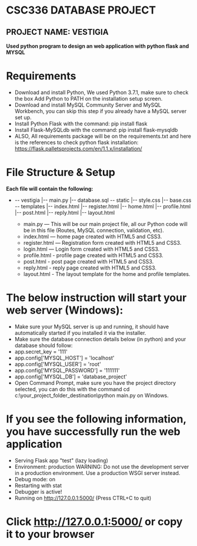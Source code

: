 # CSC336 DATABASE PROJECT

## PROJECT NAME: VESTIGIA

**Used python program to design an web application with python flask and MYSQL**

# Requirements

  - Download and install Python, We used Python 3.7.1, make sure to check the box Add Python to PATH on the installation setup screen.
  - Download and install MySQL Community Server and MySQL Workbench, you can skip this step if you already have a MySQL server set up.
  - Install Python Flask with the command: pip install flask
  - Install Flask-MySQLdb with the command: pip install flask-mysqldb
  - ALSO, All requirements package will be on the requirements.txt and here is the references to check python flask installation: https://flask.palletsprojects.com/en/1.1.x/installation/


# File Structure & Setup
**Each file will contain the following:**
- \-- vestigia
  |-- main.py
  |-- database.sql
  \-- static
    |-- style.css
    |-- base.css
  \-- templates
    |-- index.html
    |-- register.html
    |-- home.html
    |-- profile.html
    |-- post.html
    |-- reply.html
    |-- layout.html

  - main.py — This will be our main project file, all our Python code will be in this file (Routes, MySQL connection, validation, etc).
  - index.html — home page created with HTML5 and CSS3.
  - register.html — Registration form created with HTML5 and CSS3.
  - login.html — Login form created with HTML5 and CSS3.
  - profile.html - profile page created with HTML5 and CSS3.
  - post.html - post page created with HTML5 and CSS3.
  - reply.html - reply page created with HTML5 and CSS3.
  - layout.html - The layout template for the home and profile templates.

# The below instruction will start your web server (Windows):

- Make sure your MySQL server is up and running, it should have automatically started if you installed it via the installer.
- Make sure the database connection details below (in python) and your database should follow:
- app.secret_key = '111'
- app.config['MYSQL_HOST'] = 'localhost'
- app.config['MYSQL_USER'] = 'root'
- app.config['MYSQL_PASSWORD'] = '111111'
- app.config['MYSQL_DB'] = 'database_project'
- Open Command Prompt, make sure you have the project directory selected, you can do this with the command cd c:\your_project_folder_destination\python main.py on Windows.

# If you see the following information, you have successfully run the web application
* Serving Flask app "test" (lazy loading)
 * Environment: production
   WARNING: Do not use the development server in a production environment.
   Use a production WSGI server instead.
 * Debug mode: on
 * Restarting with stat
 * Debugger is active!
 * Running on http://127.0.0.1:5000/ (Press CTRL+C to quit)
# Click http://127.0.0.1:5000/ or copy it to your browser 

